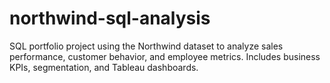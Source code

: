# northwind-sql-analysis
SQL portfolio project using the Northwind dataset to analyze sales performance, customer behavior, and employee metrics. Includes business KPIs, segmentation, and Tableau dashboards.
